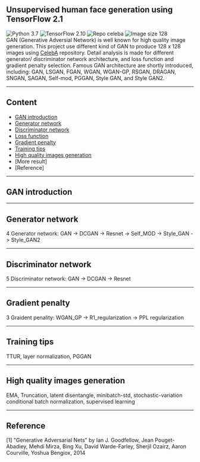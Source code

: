 ## Unsupervised human face generation using TensorFlow 2.1  
![Python 3.7](https://img.shields.io/badge/python-3.7-green.svg?style=plastic)
![TensorFlow 2.10](https://img.shields.io/badge/tensorflow-2.10-green.svg?style=plastic)
![Repo celeba](https://img.shields.io/badge/Repository-CelebA-green.svg?style=plastic)
![Image size 128](https://img.shields.io/badge/Image_size-128x128-green.svg?style=plastic)  
GAN (Generative Adversial Network) is well known for high quality image generation. This project use different kind of GAN to produce 128 x 128 images using [CelebA](https://github.com/RyanWu2233/SAGAN_CelebA/tree/master/CelebA) repository. Detail analysis is made for different generator/ discriminator network architecture, and loss function and gradient penalty selection. Famous GAN architecture are shortly introduced, including: GAN, LSGAN, FGAN, WGAN, WGAN-GP, RSGAN, DRAGAN, SNGAN, SAGAN, Self-mod, PGGAN, Style GAN, and Style GAN2.  

----  
## Content
* [GAN introduction](https://github.com/RyanWu2233/SAGAN_CelebA/blob/master/README.md#gan-introduction)  
* [Generator network](https://github.com/RyanWu2233/SAGAN_CelebA/blob/master/README.md#generator-network)  
* [Discriminator network](https://github.com/RyanWu2233/SAGAN_CelebA/blob/master/README.md#discriminator-network)   
* [Loss function](https://github.com/RyanWu2233/SAGAN_CelebA/blob/master/Losses.md)  
* [Gradient penalty](https://github.com/RyanWu2233/SAGAN_CelebA/blob/master/README.md#gradient-penalty)  
* [Training tips](https://github.com/RyanWu2233/SAGAN_CelebA/blob/master/README.md#training-tips)  
* [High quality images generation](https://github.com/RyanWu2233/SAGAN_CelebA/blob/master/README.md#high-quality-images-generation)   
* [More result]  
* [Reference]  

----  
## GAN introduction

----  
## Generator network  
4 Generator network: GAN -> DCGAN -> Resnet -> Self_MOD -> Style_GAN -> Style_GAN2  
 

----  
## Discriminator network  
5 Discriminator network: GAN -> DCGAN -> Resnet  
 

----  
## Gradient penalty  
3 Graident penality: WGAN_GP -> R1_regularization -> PPL regularization  

----  
## Training tips  
TTUR, layer normalization, PGGAN

----  
## High quality images generation
EMA, Truncation, latent disentangle, minibatch-std, stochastic-variation
conditional batch normalization, supervised learning

----
## Reference

[1] "Generative Adversarial Nets"  by Ian J. Goodfellow, Jean Pouget-Abadiey, Mehdi Mirza, Bing Xu, David Warde-Farley,
Sherjil Ozairz, Aaron Courville, Yoshua Bengiox, 2014  




